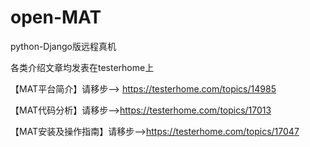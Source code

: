 # open-MAT
python-Django版远程真机

各类介绍文章均发表在testerhome上

【MAT平台简介】请移步--> https://testerhome.com/topics/14985

【MAT代码分析】请移步-->https://testerhome.com/topics/17013

【MAT安装及操作指南】请移步-->https://testerhome.com/topics/17047
